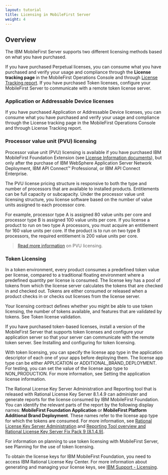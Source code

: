 ```yaml
---
layout: tutorial
title: Licensing in MobileFirst Server
weight: 4
---
```

## Overview
The IBM MobileFirst Server supports two different licensing methods based on what you have purchased.

If you have purchased Perpetual licenses, you can consume what you have purchased and verify your usage and compliance through the **License tracking page** in the MobileFirst Operations Console and through [License Tracking report](../../administering-apps/license-tracking/#license-tracking-report). If you have purchased Token licenses, configure your MobileFirst Server to communicate with a remote token license server.

### Application or Addressable Device licenses
If you have purchased Application or Addressable Device licenses, you can consume what you have purchased and verify your usage and compliance through the License tracking page in the MobileFirst Operations Console and through License Tracking report.

### Processor value unit (PVU) licensing
Processor value unit (PVU) licensing is available if you have purchased IBM MobileFirst Foundation Extension (see [License Information documents](http://www.ibm.com/software/sla/sladb.nsf/lilookup/C154C7B1C8C840F38525800A0037B46E?OpenDocument)), but only after the purchase of IBM  WebSphere  Application Server Network Deployment, IBM API Connect™ Professional, or IBM API Connect Enterprise.

The PVU license pricing structure is responsive to both the type and number of processors that are available to installed products. Entitlements can be full capacity or subcapacity. Under the processor value unit licensing structure, you license software based on the number of value units assigned to each processor core.

For example, processor type A is assigned 80 value units per core and processor type B is assigned 100 value units per core. If you license a product to run on two type A processors, you must acquire an entitlement for 160 value units per core. If the product is to run on two type B processors, the required entitlement is 200 value units per core.

> [Read more information](https://www.ibm.com/support/knowledgecenter/SS8JFY_9.2.0/com.ibm.lmt.doc/Inventory/overview/c_processor_value_unit_licenses.html) on PVU licensing.

### Token Licensing
In a token environment, every product consumes a predefined token value per license, compared to a traditional floating environment where a predefined quantity per license is consumed. The license key has a pool of tokens from which the license server calculates the tokens that are checked in and checked out. Tokens are either consumed or released when a product checks in or checks out licenses from the license server.

Your licensing contract defines whether you might be able to use token licensing, the number of tokens available, and features that are validated by tokens. See Token license validation.

If you have purchased token-based licenses, install a version of the MobileFirst Server that supports token licenses and configure your application server so that your server can communicate with the remote token server. See Installing and configuring for token licensing.

With token licensing, you can specify the license app type in the application descriptor of each one of your apps before deploying them. The license app type can be either APPLICATION or ADDITIONAL_BRAND_DEPLOYMENT. For testing, you can set the value of the license app type to NON_PRODUCTION. For more information, see Setting the application license information.

The Rational  License Key Server Administration and Reporting tool that is released with Rational License Key Server 8.1.4.9 can administer and generate reports for the license consumed by IBM MobileFirst Foundation. You can identify the relevant parts of the report by the following display names: **MobileFirst Foundation Application** or **MobileFirst Platform Additional Brand Deployment**. These names refer to the license app type for which the tokens are consumed. For more information, see [Rational License Key Server Administration](https://www.ibm.com/support/knowledgecenter/SSSTWP_8.1.4/com.ibm.rational.license.doc/topics/c_rlks_admin_tool_overview.html) and [Reporting Tool overview and Rational License Key Server Fix Pack 9 (8.1.4.9)](http://www.ibm.com/support/docview.wss?uid=swg24040300).

For information on planning to use token licensing with MobileFirst Server, see Planning for the use of token licensing.

To obtain the license keys for IBM MobileFirst Foundation, you need to access IBM  Rational License Key Center. For more information about generating and managing your license keys, see [IBM Support - Licensing](http://www.ibm.com/software/rational/support/licensing/).